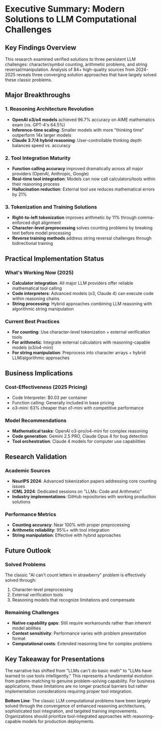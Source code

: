 # Executive Summary: Modern Solutions to LLM Computational Challenges

## Key Findings Overview

This research examined verified solutions to three persistent LLM challenges: character/symbol counting, arithmetic problems, and string reversal/manipulation. Analysis of 84+ high-quality sources from 2024-2025 reveals three converging solution approaches that have largely solved these classic problems.

## Major Breakthroughs

### 1. Reasoning Architecture Revolution
- **OpenAI o3/o4 models** achieved 96.7% accuracy on AIME mathematics exam (vs. GPT-4's 64.5%)
- **Inference-time scaling**: Smaller models with more "thinking time" outperform 14x larger models
- **Claude 3.7/4 hybrid reasoning**: User-controllable thinking depth balances speed vs. accuracy

### 2. Tool Integration Maturity
- **Function calling accuracy** improved dramatically across all major providers (OpenAI, Anthropic, Google)
- **Real-time tool integration**: Models can now call calculators/tools within their reasoning process
- **Hallucination reduction**: External tool use reduces mathematical errors by 21%

### 3. Tokenization and Training Solutions
- **Right-to-left tokenization** improves arithmetic by 11% through comma-enforced digit alignment
- **Character-level preprocessing** solves counting problems by breaking text before model processing
- **Reverse training methods** address string reversal challenges through bidirectional training

## Practical Implementation Status

### What's Working Now (2025)
- **Calculator integration**: All major LLM providers offer reliable mathematical tool calling
- **Code interpreters**: Advanced models (o3, Claude 4) can execute code within reasoning chains
- **String processing**: Hybrid approaches combining LLM reasoning with algorithmic string manipulation

### Current Best Practices
- **For counting**: Use character-level tokenization + external verification tools
- **For arithmetic**: Integrate external calculators with reasoning-capable models (o3/o4-mini)
- **For string manipulation**: Preprocess into character arrays + hybrid LLM/algorithmic approaches

## Business Implications

### Cost-Effectiveness (2025 Pricing)
- Code Interpreter: $0.03 per container
- Function calling: Generally included in base pricing
- o3-mini: 63% cheaper than o1-mini with competitive performance

### Model Recommendations
- **Mathematical tasks**: OpenAI o3-pro/o4-mini for complex reasoning
- **Code generation**: Gemini 2.5 PRO, Claude Opus 4 for bug detection
- **Tool orchestration**: Claude 4 models for computer use capabilities

## Research Validation

### Academic Sources
- **NeurIPS 2024**: Advanced tokenization papers addressing core counting issues
- **ICML 2024**: Dedicated sessions on "LLMs: Code and Arithmetic"
- **Industry implementations**: GitHub repositories with working production solutions

### Performance Metrics
- **Counting accuracy**: Near 100% with proper preprocessing
- **Arithmetic reliability**: 95%+ with tool integration
- **String manipulation**: Effective with hybrid approaches

## Future Outlook

### Solved Problems
The classic "AI can't count letters in strawberry" problem is effectively solved through:
1. Character-level preprocessing
2. External verification tools
3. Reasoning models that recognize limitations and compensate

### Remaining Challenges
- **Native capability gaps**: Still require workarounds rather than inherent model abilities
- **Context sensitivity**: Performance varies with problem presentation format
- **Computational costs**: Extended reasoning time for complex problems

## Key Takeaway for Presentations

The narrative has shifted from "LLMs can't do basic math" to "LLMs have learned to use tools intelligently." This represents a fundamental evolution from pattern-matching to genuine problem-solving capability. For business applications, these limitations are no longer practical barriers but rather implementation considerations requiring proper tool integration.

**Bottom Line**: The classic LLM computational problems have been largely solved through the convergence of enhanced reasoning architectures, sophisticated tool integration, and targeted training improvements. Organizations should prioritize tool-integrated approaches with reasoning-capable models for production deployments.